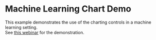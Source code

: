 # Machine Learning Chart Demo


<p>This example demonstrates the use of the charting controls in a machine learning setting.<br />
See <a href="http://tv.devexpress.com/#IntroMachineLearning"><u>this webinar</u></a> for the demonstration.</p>

<br/>


